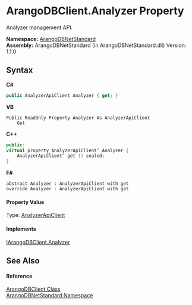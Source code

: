 # ArangoDBClient.Analyzer Property 
 

Analyzer management API.

**Namespace:**&nbsp;<a href="069489ce-b545-4054-943a-23b806da64e9">ArangoDBNetStandard</a><br />**Assembly:**&nbsp;ArangoDBNetStandard (in ArangoDBNetStandard.dll) Version: 1.1.0

## Syntax

**C#**<br />
``` C#
public AnalyzerApiClient Analyzer { get; }
```

**VB**<br />
``` VB
Public ReadOnly Property Analyzer As AnalyzerApiClient
	Get
```

**C++**<br />
``` C++
public:
virtual property AnalyzerApiClient^ Analyzer {
	AnalyzerApiClient^ get () sealed;
}
```

**F#**<br />
``` F#
abstract Analyzer : AnalyzerApiClient with get
override Analyzer : AnalyzerApiClient with get
```


#### Property Value
Type: <a href="fe268bc6-745d-8618-0cbb-dc42b03b94a1">AnalyzerApiClient</a>

#### Implements
<a href="d583c76f-7189-94cd-2339-ed176c211716">IArangoDBClient.Analyzer</a><br />

## See Also


#### Reference
<a href="ba0f435e-0803-bafd-7a3d-9963d8a82ad8">ArangoDBClient Class</a><br /><a href="069489ce-b545-4054-943a-23b806da64e9">ArangoDBNetStandard Namespace</a><br />